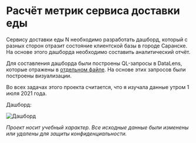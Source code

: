# Расчёт метрик сервиса доставки еды

Сервису доставки еды N необходимо разработать дашборд, который с разных сторон отразит состояние клиентской базы в городе Саранске. На основе этого дашборда необходимо составить аналитический отчёт.

Для составления дашборда были построены QL-запросы в DataLens, которые отражены в [отдельном файле](https://github.com/Velichko-Anna/delivery_metrics/blob/main/delivery_ql.sql). На основе этих запросов были построены визуализации. 

Во всех задачах этого проекта считается, что я изучала данные утром 1 июля 2021 года.

Дашборд:

![Дашборд](https://i.ibb.co/Fk95HxN4/2025-08-29-17-54-54.png)

*Проект носит учебный характер. Все исходные данные были изменены или удалены для защиты конфиденциальности.*
